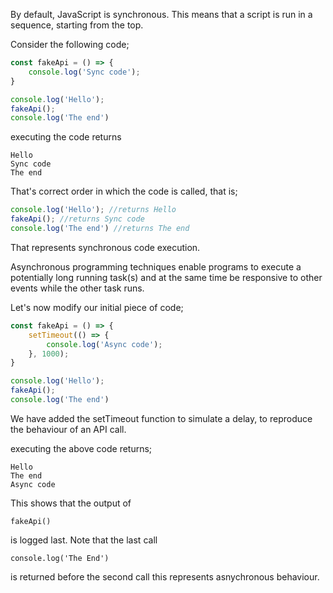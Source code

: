 By default, JavaScript is synchronous. This means that a script is run in a sequence, starting from the top. 

Consider the following code;

``` JavaScript
const fakeApi = () => {
    console.log('Sync code');
}

console.log('Hello');
fakeApi();
console.log('The end')
```
executing the code returns

```
Hello
Sync code
The end
```
That's correct order in which the code is called, that is;
```JavaScript
console.log('Hello'); //returns Hello
fakeApi(); //returns Sync code
console.log('The end') //returns The end
```
That represents synchronous code execution. 

Asynchronous programming techniques enable programs to execute a potentially long running task(s) and at the same time be responsive to other events while the other task runs.

Let's now modify our initial piece of code;

```JavaScript
const fakeApi = () => {
    setTimeout(() => {
        console.log('Async code');
    }, 1000);
}

console.log('Hello');
fakeApi();
console.log('The end')
```
We have added the setTimeout function to simulate a delay, to reproduce the behaviour of an API call.

executing the above code returns;
```
Hello
The end
Async code
```
This shows that the output of 
```
fakeApi()
```
is logged last. Note that the last call 
```
console.log('The End')
```
is returned before the second call this represents asnychronous behaviour.



